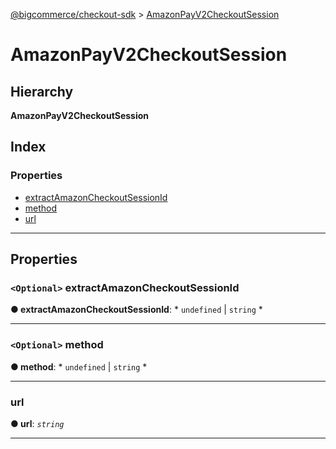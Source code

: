 [@bigcommerce/checkout-sdk](../README.md) > [AmazonPayV2CheckoutSession](../interfaces/amazonpayv2checkoutsession.md)

# AmazonPayV2CheckoutSession

## Hierarchy

**AmazonPayV2CheckoutSession**

## Index

### Properties

* [extractAmazonCheckoutSessionId](amazonpayv2checkoutsession.md#extractamazoncheckoutsessionid)
* [method](amazonpayv2checkoutsession.md#method)
* [url](amazonpayv2checkoutsession.md#url)

---

## Properties

<a id="extractamazoncheckoutsessionid"></a>

### `<Optional>` extractAmazonCheckoutSessionId

**● extractAmazonCheckoutSessionId**: * `undefined` &#124; `string`
*

___
<a id="method"></a>

### `<Optional>` method

**● method**: * `undefined` &#124; `string`
*

___
<a id="url"></a>

###  url

**● url**: *`string`*

___

